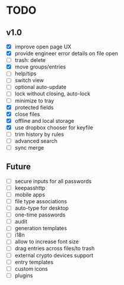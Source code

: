 # TODO

## v1.0

- [x] improve open page UX
- [x] provide engineer error details on file open
- [ ] trash: delete
- [x] move groups/entries
- [ ] help/tips
- [ ] switch view
- [ ] optional auto-update
- [ ] lock without closing, auto-lock
- [ ] minimize to tray
- [x] protected fields
- [x] close files
- [x] offline and local storage
- [x] use dropbox chooser for keyfile
- [ ] trim history by rules
- [ ] advanced search
- [ ] sync merge

## Future
- [ ] secure inputs for all passwords
- [ ] keepasshttp
- [ ] mobile apps
- [ ] file type associations
- [ ] auto-type for desktop
- [ ] one-time passwords
- [ ] audit
- [ ] generation templates
- [ ] i18n
- [ ] allow to increase font size
- [ ] drag entries across files/to trash
- [ ] external crypto devices support
- [ ] entry templates
- [ ] custom icons
- [ ] plugins
